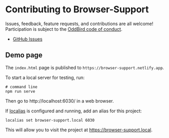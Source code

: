 # Contributing to Browser-Support

Issues, feedback, feature requests,
and contributions are all welcome!
Participation is subject to the
[OddBird code of conduct](https://www.oddbird.net/conduct/).

- [GitHub Issues](https://github.com/oddbird/browser-support/issues)

## Demo page

The `index.html` page
is published to
`https://browser-support.netlify.app`.

To start a local server
for testing, run:

```
# command line
npm run serve
```

Then go to
http://localhost:6030/
in a web browser.

If
[localias](https://github.com/peterldowns/localias?tab=readme-ov-file#-localias)
is configured and running, add an alias for this project:

```
localias set browser-support.local 6030
```

This will allow you to visit the project at <https://browser-support.local>.

